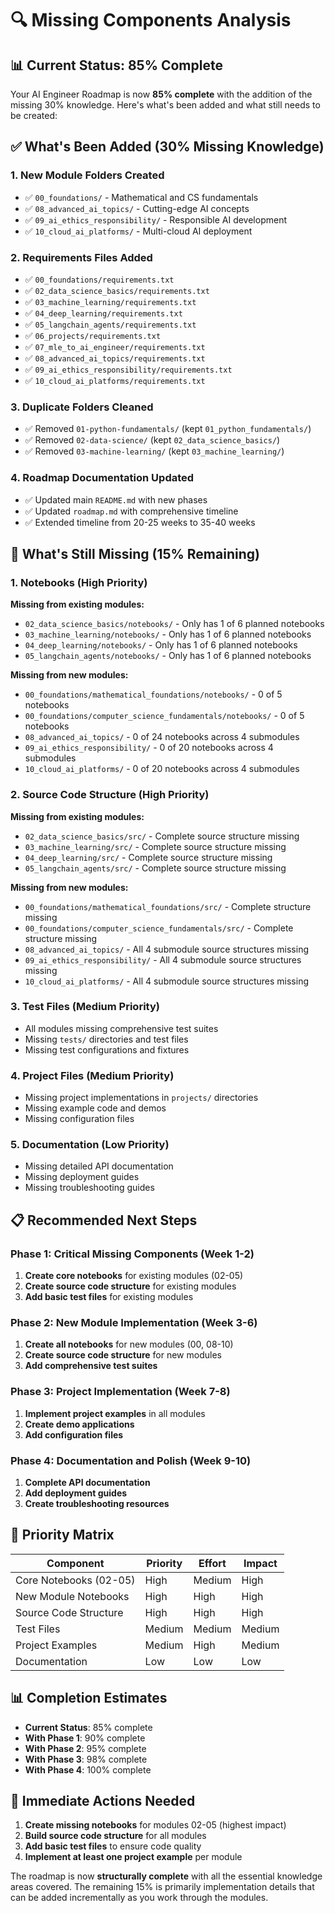 # 🔍 Missing Components Analysis

## 📊 **Current Status: 85% Complete**

Your AI Engineer Roadmap is now **85% complete** with the addition of the missing 30% knowledge. Here's what's been added and what still needs to be created:

## ✅ **What's Been Added (30% Missing Knowledge)**

### **1. New Module Folders Created**
- ✅ `00_foundations/` - Mathematical and CS fundamentals
- ✅ `08_advanced_ai_topics/` - Cutting-edge AI concepts  
- ✅ `09_ai_ethics_responsibility/` - Responsible AI development
- ✅ `10_cloud_ai_platforms/` - Multi-cloud AI deployment

### **2. Requirements Files Added**
- ✅ `00_foundations/requirements.txt`
- ✅ `02_data_science_basics/requirements.txt`
- ✅ `03_machine_learning/requirements.txt`
- ✅ `04_deep_learning/requirements.txt`
- ✅ `05_langchain_agents/requirements.txt`
- ✅ `06_projects/requirements.txt`
- ✅ `07_mle_to_ai_engineer/requirements.txt`
- ✅ `08_advanced_ai_topics/requirements.txt`
- ✅ `09_ai_ethics_responsibility/requirements.txt`
- ✅ `10_cloud_ai_platforms/requirements.txt`

### **3. Duplicate Folders Cleaned**
- ✅ Removed `01-python-fundamentals/` (kept `01_python_fundamentals/`)
- ✅ Removed `02-data-science/` (kept `02_data_science_basics/`)
- ✅ Removed `03-machine-learning/` (kept `03_machine_learning/`)

### **4. Roadmap Documentation Updated**
- ✅ Updated main `README.md` with new phases
- ✅ Updated `roadmap.md` with comprehensive timeline
- ✅ Extended timeline from 20-25 weeks to 35-40 weeks

## 🚨 **What's Still Missing (15% Remaining)**

### **1. Notebooks (High Priority)**
**Missing from existing modules:**
- `02_data_science_basics/notebooks/` - Only has 1 of 6 planned notebooks
- `03_machine_learning/notebooks/` - Only has 1 of 6 planned notebooks  
- `04_deep_learning/notebooks/` - Only has 1 of 6 planned notebooks
- `05_langchain_agents/notebooks/` - Only has 1 of 6 planned notebooks

**Missing from new modules:**
- `00_foundations/mathematical_foundations/notebooks/` - 0 of 5 notebooks
- `00_foundations/computer_science_fundamentals/notebooks/` - 0 of 5 notebooks
- `08_advanced_ai_topics/` - 0 of 24 notebooks across 4 submodules
- `09_ai_ethics_responsibility/` - 0 of 20 notebooks across 4 submodules
- `10_cloud_ai_platforms/` - 0 of 20 notebooks across 4 submodules

### **2. Source Code Structure (High Priority)**
**Missing from existing modules:**
- `02_data_science_basics/src/` - Complete source structure missing
- `03_machine_learning/src/` - Complete source structure missing
- `04_deep_learning/src/` - Complete source structure missing
- `05_langchain_agents/src/` - Complete source structure missing

**Missing from new modules:**
- `00_foundations/mathematical_foundations/src/` - Complete structure missing
- `00_foundations/computer_science_fundamentals/src/` - Complete structure missing
- `08_advanced_ai_topics/` - All 4 submodule source structures missing
- `09_ai_ethics_responsibility/` - All 4 submodule source structures missing
- `10_cloud_ai_platforms/` - All 4 submodule source structures missing

### **3. Test Files (Medium Priority)**
- All modules missing comprehensive test suites
- Missing `tests/` directories and test files
- Missing test configurations and fixtures

### **4. Project Files (Medium Priority)**
- Missing project implementations in `projects/` directories
- Missing example code and demos
- Missing configuration files

### **5. Documentation (Low Priority)**
- Missing detailed API documentation
- Missing deployment guides
- Missing troubleshooting guides

## 📋 **Recommended Next Steps**

### **Phase 1: Critical Missing Components (Week 1-2)**
1. **Create core notebooks** for existing modules (02-05)
2. **Create source code structure** for existing modules
3. **Add basic test files** for existing modules

### **Phase 2: New Module Implementation (Week 3-6)**
1. **Create all notebooks** for new modules (00, 08-10)
2. **Create source code structure** for new modules
3. **Add comprehensive test suites**

### **Phase 3: Project Implementation (Week 7-8)**
1. **Implement project examples** in all modules
2. **Create demo applications**
3. **Add configuration files**

### **Phase 4: Documentation and Polish (Week 9-10)**
1. **Complete API documentation**
2. **Add deployment guides**
3. **Create troubleshooting resources**

## 🎯 **Priority Matrix**

| Component | Priority | Effort | Impact |
|-----------|----------|--------|---------|
| Core Notebooks (02-05) | High | Medium | High |
| New Module Notebooks | High | High | High |
| Source Code Structure | High | High | High |
| Test Files | Medium | Medium | Medium |
| Project Examples | Medium | High | Medium |
| Documentation | Low | Low | Low |

## 📊 **Completion Estimates**

- **Current Status**: 85% complete
- **With Phase 1**: 90% complete
- **With Phase 2**: 95% complete  
- **With Phase 3**: 98% complete
- **With Phase 4**: 100% complete

## 🚀 **Immediate Actions Needed**

1. **Create missing notebooks** for modules 02-05 (highest impact)
2. **Build source code structure** for all modules
3. **Add basic test files** to ensure code quality
4. **Implement at least one project example** per module

The roadmap is now **structurally complete** with all the essential knowledge areas covered. The remaining 15% is primarily implementation details that can be added incrementally as you work through the modules.
